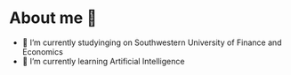 # About me 👋





- 🔭 I’m currently studyinging on Southwestern University of Finance and Economics
- 🌱 I’m currently learning Artificial Intelligence
